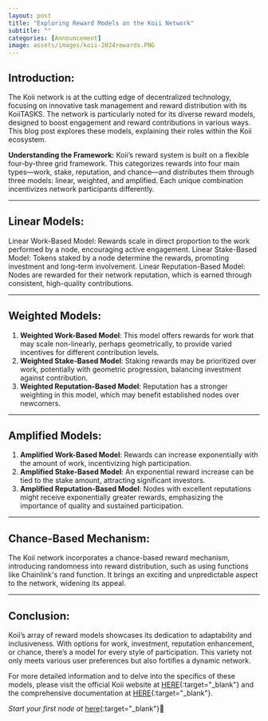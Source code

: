 ```yaml
---
layout: post
title: "Exploring Reward Models on the Koii Network"
subtitle: ""
categories: [Announcement]
image: assets/images/koii-2024rewards.PNG
---
```


## Introduction:
The Koii network is at the cutting edge of decentralized technology, focusing on innovative task management and reward distribution with its KoiiTASKS. The network is particularly noted for its diverse reward models, designed to boost engagement and reward contributions in various ways. This blog post explores these models, explaining their roles within the Koii ecosystem.

**Understanding the Framework:**
Koii’s reward system is built on a flexible four-by-three grid framework. This categorizes rewards into four main types—work, stake, reputation, and chance—and distributes them through three models: linear, weighted, and amplified. Each unique combination incentivizes network participants differently.

---

## Linear Models:

Linear Work-Based Model: Rewards scale in direct proportion to the work performed by a node, encouraging active engagement.
Linear Stake-Based Model: Tokens staked by a node determine the rewards, promoting investment and long-term involvement.
Linear Reputation-Based Model: Nodes are rewarded for their network reputation, which is earned through consistent, high-quality contributions.

---

## Weighted Models:

1. **Weighted Work-Based Model**: This model offers rewards for work that may scale non-linearly, perhaps geometrically, to provide varied incentives for different contribution levels.
2. **Weighted Stake-Based Model**: Staking rewards may be prioritized over work, potentially with geometric progression, balancing investment against contribution.
3. **Weighted Reputation-Based Model**: Reputation has a stronger weighting in this model, which may benefit established nodes over newcomers.

---

## Amplified Models:

1. **Amplified Work-Based Model**: Rewards can increase exponentially with the amount of work, incentivizing high participation.
2. **Amplified Stake-Based Model**: An exponential reward increase can be tied to the stake amount, attracting significant investors.
3. **Amplified Reputation-Based Model**: Nodes with excellent reputations might receive exponentially greater rewards, emphasizing the importance of quality and sustained participation.

---

## Chance-Based Mechanism:

The Koii network incorporates a chance-based reward mechanism, introducing randomness into reward distribution, such as using functions like Chainlink's rand function. It brings an exciting and unpredictable aspect to the network, widening its appeal.

---

## Conclusion:
Koii’s array of reward models showcases its dedication to adaptability and inclusiveness. With options for work, investment, reputation enhancement, or chance, there’s a model for every style of participation. This variety not only meets various user preferences but also fortifies a dynamic network.

For more detailed information and to delve into the specifics of these models, please visit the official Koii website at [HERE](https://www.koii.network/){:target="\_blank"} and the comprehensive documentation at [HERE](https://docs.koii.network/){:target="\_blank"}.

*Start your first node at* [here](https://koii.network/node?&utm_campaign=node&utm_medium=koii&utm_source=blog){:target="\_blank"}🌟